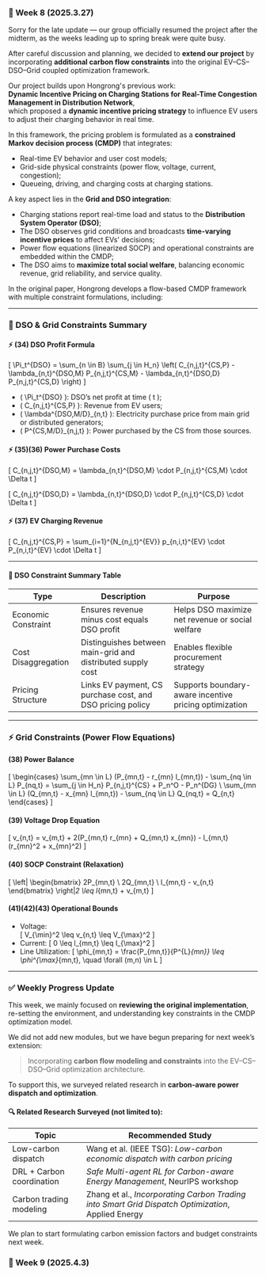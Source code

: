 ### 📅 Week 8 (2025.3.27)

Sorry for the late update — our group officially resumed the project after the midterm, as the weeks leading up to spring break were quite busy.

After careful discussion and planning, we decided to **extend our project** by incorporating **additional carbon flow constraints** into the original EV–CS–DSO–Grid coupled optimization framework.

Our project builds upon Hongrong's previous work:  
**Dynamic Incentive Pricing on Charging Stations for Real-Time Congestion Management in Distribution Network**,  
which proposed a **dynamic incentive pricing strategy** to influence EV users to adjust their charging behavior in real time.

In this framework, the pricing problem is formulated as a **constrained Markov decision process (CMDP)** that integrates:
- Real-time EV behavior and user cost models;
- Grid-side physical constraints (power flow, voltage, current, congestion);
- Queueing, driving, and charging costs at charging stations.

A key aspect lies in the **Grid and DSO integration**:
- Charging stations report real-time load and status to the **Distribution System Operator (DSO)**;
- The DSO observes grid conditions and broadcasts **time-varying incentive prices** to affect EVs' decisions;
- Power flow equations (linearized SOCP) and operational constraints are embedded within the CMDP;
- The DSO aims to **maximize total social welfare**, balancing economic revenue, grid reliability, and service quality.

In the original paper, Hongrong develops a flow-based CMDP framework with multiple constraint formulations, including:

---

### 📘 DSO & Grid Constraints Summary

#### ⚡ (34) DSO Profit Formula

\[
\Pi_t^{DSO} = \sum_{n \in B} \sum_{j \in H_n} \left( C_{n,j,t}^{CS,P} - \lambda_{n,t}^{DSO,M} P_{n,j,t}^{CS,M} - \lambda_{n,t}^{DSO,D} P_{n,j,t}^{CS,D} \right)
\]

- \( \Pi_t^{DSO} \): DSO’s net profit at time \( t \);
- \( C_{n,j,t}^{CS,P} \): Revenue from EV users;
- \( \lambda^{DSO,M/D}_{n,t} \): Electricity purchase price from main grid or distributed generators;
- \( P^{CS,M/D}_{n,j,t} \): Power purchased by the CS from those sources.

#### ⚡ (35)(36) Power Purchase Costs

\[
C_{n,j,t}^{DSO,M} = \lambda_{n,t}^{DSO,M} \cdot P_{n,j,t}^{CS,M} \cdot \Delta t
\]

\[
C_{n,j,t}^{DSO,D} = \lambda_{n,t}^{DSO,D} \cdot P_{n,j,t}^{CS,D} \cdot \Delta t
\]

#### ⚡ (37) EV Charging Revenue

\[
C_{n,j,t}^{CS,P} = \sum_{i=1}^{N_{n,j,t}^{EV}} p_{n,i,t}^{EV} \cdot P_{n,i,t}^{EV} \cdot \Delta t
\]

---

#### 🧠 DSO Constraint Summary Table

| Type                | Description                                                 | Purpose                                                   |
|---------------------|-------------------------------------------------------------|------------------------------------------------------------|
| Economic Constraint | Ensures revenue minus cost equals DSO profit                | Helps DSO maximize net revenue or social welfare          |
| Cost Disaggregation | Distinguishes between main-grid and distributed supply cost | Enables flexible procurement strategy                     |
| Pricing Structure   | Links EV payment, CS purchase cost, and DSO pricing policy  | Supports boundary-aware incentive pricing optimization    |

---

### ⚡ Grid Constraints (Power Flow Equations)

#### (38) Power Balance

\[
\begin{cases}
\sum_{mn \in L} (P_{mn,t} - r_{mn} l_{mn,t}) - \sum_{nq \in L} P_{nq,t} = \sum_{j \in H_n} P_{n,j,t}^{CS} + P_n^O - P_n^{DG} \\
\sum_{mn \in L} (Q_{mn,t} - x_{mn} l_{mn,t}) - \sum_{nq \in L} Q_{nq,t} = Q_{n,t}
\end{cases}
\]

#### (39) Voltage Drop Equation

\[
v_{n,t} = v_{m,t} + 2(P_{mn,t} r_{mn} + Q_{mn,t} x_{mn}) - l_{mn,t}(r_{mn}^2 + x_{mn}^2)
\]

#### (40) SOCP Constraint (Relaxation)

\[
\left\|
\begin{bmatrix}
2P_{mn,t} \\
2Q_{mn,t} \\
l_{mn,t} - v_{n,t}
\end{bmatrix}
\right\|_2 \leq l_{mn,t} + v_{m,t}
\]

#### (41)(42)(43) Operational Bounds

- Voltage:  
\[
V_{\min}^2 \leq v_{n,t} \leq V_{\max}^2
\]
- Current:
\[
0 \leq l_{mn,t} \leq I_{\max}^2
\]
- Line Utilization:
\[
\phi_{mn,t} = \frac{P_{mn,t}}{P^{L}_{mn}} \leq \phi^{\max}_{mn,t}, \quad \forall (m,n) \in L
\]

---

### ✅ Weekly Progress Update

This week, we mainly focused on **reviewing the original implementation**, re-setting the environment, and understanding key constraints in the CMDP optimization model.

We did not add new modules, but we have begun preparing for next week’s extension:  
> Incorporating **carbon flow modeling and constraints** into the EV–CS–DSO–Grid optimization architecture.

To support this, we surveyed related research in **carbon-aware power dispatch and optimization**.

#### 🔍 Related Research Surveyed (not limited to):

| Topic                    | Recommended Study                                                                 |
|--------------------------|------------------------------------------------------------------------------------|
| Low-carbon dispatch      | Wang et al. (IEEE TSG): *Low-carbon economic dispatch with carbon pricing*       |
| DRL + Carbon coordination| *Safe Multi-agent RL for Carbon-aware Energy Management*, NeurIPS workshop       |
| Carbon trading modeling  | Zhang et al., *Incorporating Carbon Trading into Smart Grid Dispatch Optimization*, Applied Energy |

We plan to start formulating carbon emission factors and budget constraints next week.

### 📅 Week 9 (2025.4.3)


